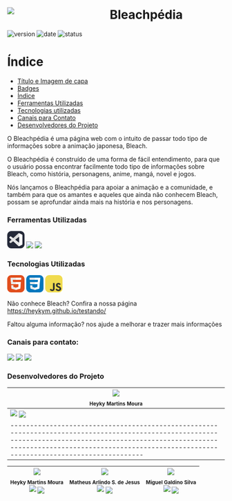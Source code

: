 <h1 align="center"><img src='https://img.tapimg.net/market/images/c07da8d5da702738d6e08dd7b7d6385f.jpg/appicon' width='140' align='left'> Bleachpédia </h1>

![version](https://img.shields.io/badge/version-1.0-green)  ![date](https://img.shields.io/badge/release%20date-%20march%202024-blue) ![status](https://img.shields.io/badge/status-%20under%20development-yellow)

# Índice 

* [Título e Imagem de capa](#Título-e-Imagem-de-capa)
* [Badges](#badges)
* [Índice](#índice)
* [Ferramentas Utilizadas](#ferramentas-utilizadas)
* [Tecnologias utilizadas](#tecnologias-utilizadas)
* [Canais para Contato](#canais-para-contato)
* [Desenvolvedores do Projeto](#desenvolvedores-do-projeto)

O Bleachpédia é uma página web com o intuito de passar todo tipo de informações sobre a animação japonesa, Bleach. 

O Bleachpédia é construído de uma forma de fácil entendimento, para que o usuário possa encontrar facilmente todo tipo de informações sobre Bleach, como história, personagens, anime, mangá, novel e jogos.

Nós lançamos o Bleachpédia para apoiar a animação e a comunidade, e também para que os amantes e aqueles que ainda não conhecem Bleach, possam se aprofundar ainda mais na história e nos personagens.

<h3>Ferramentas Utilizadas</h3>

<img src='https://raw.githubusercontent.com/tandpfun/skill-icons/e67133bc60d96561bc247dfbc3eece0a897285c8/icons/VSCode-Dark.svg' width='40'>  <img src='https://cdn-icons-png.flaticon.com/512/25/25231.png' width='40'>  <img src='https://upload.wikimedia.org/wikipedia/commons/thumb/0/08/Canva_icon_2021.svg/2048px-Canva_icon_2021.svg.png' width='40'>

<h3>Tecnologias Utilizadas</h3>

<img src='https://raw.githubusercontent.com/tandpfun/skill-icons/e67133bc60d96561bc247dfbc3eece0a897285c8/icons/HTML.svg' width='40'> <img src='https://raw.githubusercontent.com/tandpfun/skill-icons/e67133bc60d96561bc247dfbc3eece0a897285c8/icons/CSS.svg' width='40'> <img src='https://raw.githubusercontent.com/tandpfun/skill-icons/e67133bc60d96561bc247dfbc3eece0a897285c8/icons/JavaScript.svg' width='40'>

Não conhece Bleach? Confira a nossa página https://heykym.github.io/testando/

Faltou alguma informação? nos ajude a melhorar e trazer mais informações

<h3>Canais para contato:</h3>

<a href='https://www.facebook.com/groups/938951077409907'><img src='https://static.vecteezy.com/system/resources/previews/016/716/447/original/facebook-icon-free-png.png' width='40'></a>
<a href='https://www.instagram.com/bleachpediaoficial/?next=%2F'><img src='https://imagepng.org/instagram-icone-icon/instagram-icone-icon-1/' width='40'></a> <a href='https://twitter.com/BleachpediaOfc'><img src='https://png.pngtree.com/png-vector/20221018/ourmid/pngtree-twitter-social-media-round-icon-png-image_6315985.png' width='40'></a>

<h3>Desenvolvedores do Projeto</h3>

|<img loading="lazy" src="https://media.licdn.com/dms/image/D5603AQEaDCnOOMbsVQ/profile-displayphoto-shrink_800_800/0/1683295974240?e=2147483647&v=beta&t=CTHMyNVZcgyEH_C2yPXtt1yT3Ea_PjWSQh637U26a9w" width=115><br><sub>**Heyky Martins Moura**</sub>|
|------------------------------------------------------------------------------------------------------------------------------------------------------------------------------------------------------------------------------------------------------|
|<a href="https://www.linkedin.com/in/heyky-martins-moura-799991268/"><img src="https://upload.wikimedia.org/wikipedia/commons/thumb/8/81/LinkedIn_icon.svg/2048px-LinkedIn_icon.svg.png" width="30"></a> <sub><a href="https://github.com/HeykyM"><img src="https://camo.githubusercontent.com/768c5f87824d4e1b72d3ef77298cd999ff51576e3dad64b42b2c3faac7b2e852/68747470733a2f2f63646e2d69636f6e732d706e672e666c617469636f6e2e636f6d2f3531322f32352f32353233312e706e67" width="30"></a>|
|------------------------------------------------------------------------------------------------------------------------------------------------------------------------------------------------------------------------------------------------------|

| <img loading="lazy" src="https://media.licdn.com/dms/image/D5603AQEaDCnOOMbsVQ/profile-displayphoto-shrink_800_800/0/1683295974240?e=2147483647&v=beta&t=CTHMyNVZcgyEH_C2yPXtt1yT3Ea_PjWSQh637U26a9w" width=115><br><sub>**Heyky Martins Moura**</sub><br><a href="https://www.linkedin.com/in/heyky-martins-moura-799991268/"><img src="https://upload.wikimedia.org/wikipedia/commons/thumb/8/81/LinkedIn_icon.svg/2048px-LinkedIn_icon.svg.png" width="30"></a> <sub><a href="https://github.com/HeykyM"><img src="https://camo.githubusercontent.com/768c5f87824d4e1b72d3ef77298cd999ff51576e3dad64b42b2c3faac7b2e852/68747470733a2f2f63646e2d69636f6e732d706e672e666c617469636f6e2e636f6d2f3531322f32352f32353233312e706e67" width="30"></a></sub> |  <img loading="lazy" src="https://scontent.fcgh3-1.fna.fbcdn.net/v/t1.6435-9/130734266_2101410599994072_8097928050775357039_n.jpg?_nc_cat=106&ccb=1-7&_nc_sid=5f2048&_nc_eui2=AeHpO_kvUWFf0VgxPvCNWPMR0ycurG_bm0DTJy6sb9ubQPtg8iZ3jj7JArr1A36OPrwaIwA-3urQs1FoMixee1Rl&_nc_ohc=iXBO_pQh3jkAb6yf8OM&_nc_ht=scontent.fcgh3-1.fna&oh=00_AfA35CAfOlGlDeUnYloj-38ujIsTqZ_Pnf0NMl6zAMURHQ&oe=663CB496" width=115><br><sub>**Matheus Arlindo S. de Jesus**</sub><br><a href="https://www.linkedin.com/in/matheus-arlindo-0a7670268/"><img src="https://upload.wikimedia.org/wikipedia/commons/thumb/8/81/LinkedIn_icon.svg/2048px-LinkedIn_icon.svg.png" width="30"></a> <sub><a href="https://github.com/matheusarlindo-aluno"><img src="https://camo.githubusercontent.com/768c5f87824d4e1b72d3ef77298cd999ff51576e3dad64b42b2c3faac7b2e852/68747470733a2f2f63646e2d69636f6e732d706e672e666c617469636f6e2e636f6d2f3531322f32352f32353233312e706e67" width="30"></a></sub> |  <img loading="lazy" src="https://scontent.fcgh3-1.fna.fbcdn.net/v/t39.30808-6/419210463_2391244721084027_6356366896361108784_n.jpg?_nc_cat=111&ccb=1-7&_nc_sid=5f2048&_nc_eui2=AeGsLrqBBE8xCM4kl6WXNNgYGjE7w1dyaXcaMTvDV3Jpd4bUKwTzORzr_ja61b9fYl1N_7pLjQmP-H-GjJm6yUz3&_nc_ohc=dmtrAGWGapcAb7BYfry&_nc_ht=scontent.fcgh3-1.fna&oh=00_AfCTMRMmoSiD0JwWZwyEXzfDpjCqWbayosyyjLsIfJe-Xw&oe=661B3656" width=115><br><sub>**Miguel Galdino Silva**</sub><br><a href="https://www.linkedin.com/in/miguel-galdino-silva-477758260/"><img src="https://upload.wikimedia.org/wikipedia/commons/thumb/8/81/LinkedIn_icon.svg/2048px-LinkedIn_icon.svg.png" width="30"></a> <sub><a href="https://github.com/galdinoposeidon"><img src="https://camo.githubusercontent.com/768c5f87824d4e1b72d3ef77298cd999ff51576e3dad64b42b2c3faac7b2e852/68747470733a2f2f63646e2d69636f6e732d706e672e666c617469636f6e2e636f6d2f3531322f32352f32353233312e706e67" width="30"></a></sub> |
| :---: | :---: | :---: |
